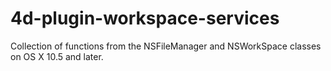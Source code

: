 4d-plugin-workspace-services
============================

Collection of functions from the NSFileManager and NSWorkSpace classes on OS X 10.5 and later.